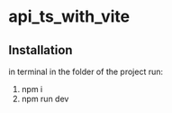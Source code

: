 # api_ts_with_vite


## Installation
in terminal in the folder of the project run:
1. npm i
2. npm run dev

